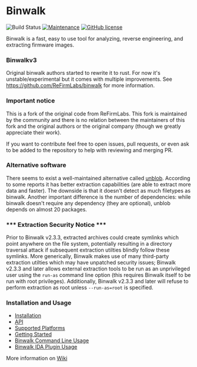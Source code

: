 # Binwalk

![Build Status](https://github.com/OSPG/binwalk/actions/workflows/test.yml/badge.svg)
[![Maintenance](https://img.shields.io/badge/Maintained%3F-yes-green.svg)](https://GitHub.com/OSPG/binwalk/graphs/commit-activity)
[![GitHub license](https://img.shields.io/github/license/OSPG/binwalk.svg)](https://github.com/OSPG/binwalk/blob/master/LICENSE)

Binwalk is a fast, easy to use tool for analyzing, reverse engineering, and extracting firmware images.

### Binwalkv3

Original binwalk authors started to rewrite it to rust. For now it's unstable/experimental but it comes with multiple improvements. See https://github.com/ReFirmLabs/binwalk for more information.

### Important notice

This is a fork of the original code from ReFirmLabs. This fork is maintained by the community and there is no relation between the maintainers of this fork and the original authors or the original company (though we greatly appreciate their work). 

If you want to contribute feel free to open issues, pull requests, or even ask to be added to the repository to help with reviewing and merging PR. 

### Alternative software

There seems to exist a well-maintained alternative called [unblob](https://unblob.org/). According to some reports it has better extraction capabilities (are able to extract more data and faster). The downside is that it doesn't detect as much filetypes as binwalk. Another important difference is the number of dependencies: while binwalk doesn't require any dependency (they are optional), unblob depends on almost 20 packages.

### *** Extraction Security Notice ***

Prior to Binwalk v2.3.3, extracted archives could create symlinks which point anywhere on the file system, potentially resulting in a directory traversal attack if subsequent extraction utilties blindly follow these symlinks. More generically, Binwalk makes use of many third-party extraction utilties which may have unpatched security issues; Binwalk v2.3.3 and later allows external extraction tools to be run as an unprivileged user using the `run-as` command line option (this requires Binwalk itself to be run with root privileges). Additionally, Binwalk v2.3.3 and later will refuse to perform extraction as root unless `--run-as=root` is specified.

### Installation and Usage

* [Installation](./INSTALL.md)
* [API](./API.md)
* [Supported Platforms](https://github.com/OSPG/binwalk/wiki/Supported-Platforms)
* [Getting Started](https://github.com/OSPG/binwalk/wiki/Quick-Start-Guide)
* [Binwalk Command Line Usage](https://github.com/OSPG/binwalk/wiki/Usage)
* [Binwalk IDA Plugin Usage](https://github.com/OSPG/binwalk/wiki/Creating-Custom-Plugins)

More information on [Wiki](https://github.com/OSPG/binwalk/wiki)
